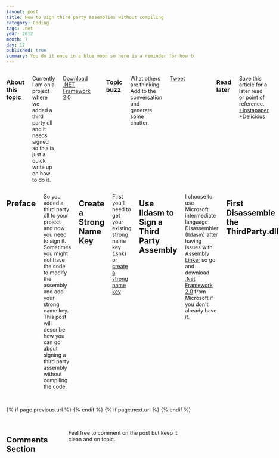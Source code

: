 ```yaml
---
layout: post
title: How to sign third party assemblies without compiling
category: Coding
tags: .net 
year: 2012
month: 7
day: 17
published: true
summary: You do it once in a blue moon so here is a reminder for how to sign that third party assembly you added.
---
```


<div class="row">
	<div class="span3 columns well">
	  <h3>About this topic</h3>
	  <p>Currently I am on a project where we added a third party dll and it needs signed so this is just a quick write up on how to do it.</p>	  
	  <p><a href="http://www.microsoft.com/en-us/download/details.aspx?id=19988" alt="Go to Microsoft Download Center" class="btn btn-info" target="_blank">Download .NET Framework 2.0</a></p>
	  <br/>
	  <h3>Topic buzz</h3>
	  <p>What others are thinking. Add to the conversation and generate some chatter.</p>
	  <p><a href="https://twitter.com/share" class="twitter-share-button" data-via="erjjones">Tweet</a></p>
	  <p><g:plusone size="medium"></g:plusone></p>	  
	  <p><script type="text/javascript" src="http://www.reddit.com/buttonlite.js?i=2&styled=off&url=http://erjjones.github.com{{ page.url }}&newwindow=1"></script></p> 	  	  
	  <br/>
	  <h3>Read later</h3>
	  <p>Save this article for a later read or point of reference. <a href="http://www.instapaper.com/hello2?url=http://erjjones.github.com{{ page.url }}&title={{ page.title }}" title="Save {{ page.title }} to Instapaper" target="_blank">+Instapaper</a> <a href="http://www.delicious.com/save" title="Save {{ page.title }} to Delicious" onclick="window.open('http://www.delicious.com/save?v=5&noui&jump=close&url='+encodeURIComponent(location.href)+'&title='+encodeURIComponent(document.title), 'delicious','toolbar=no,width=550,height=550'); return false;">+Delicious</a></p>
	  <br/>	  
	</div>	
	<div class="span8 columns">
	  <h2>Preface</h2>
	  <p>So you added a third party dll to your project and now you need to sign it.  Sometimes you might not have the code to modify the assembly and add your strong name key.  This post will describe how you can go about signing a third party assembly without compiling the code.</p>
		<h2>Create a Strong Name Key</h2>
		<p>First you'll need to get your existing strong name key (.snk) or <a href="http://msdn.microsoft.com/en-us/library/6f05ezxy(v=vs.71).aspx" alt="Go to Microsoft and read more" target="_blank">create a strong name key</a></p>
		<h2>Use Ildasm to Sign a Third Party Assembly</h2>
		<p>I choose to use Microsoft intermediate language Disassembler (Ildasm) after having issues with <a href="http://msdn.microsoft.com/en-us/library/c405shex.aspx" alt="Go to MSDN to read more" target="_blank">Assembly Linker</a> so go and download <a href="http://www.microsoft.com/en-us/download/details.aspx?id=19988" alt="Go to Microsoft to download and read more" target="_blank">.Net Framework 2.0</a> from Microsoft if you don't already have it.</p>
		<h2>First Disassemble the ThirdParty.dll</h2>
		<p>Open a Visual Studio Command Prompt and type the following command:</p>
		<p><pre><code>D:\Common\ThirdParty>ildasm /all /out=NewThirdParty.il ThirdParty.dll</code></pre></p>
		<p>This will create a file called NewThirdParty.il which will be used next to sign and build.</p>
		<h2>Second Rebuild and Sign the ThirdParty.dll</h2>
		<p>Open a Visual Studio Command Prompt and type the following command:</p>
		<p><pre><code>D:\Common\ThirdParty>ildasm /all /out=NewThirdParty.il ThirdParty.dll</code></pre></p>
		<h2>Next Switch Your Assemblies</h2>
		<p>
			<ul>
				<li>Delete ThirdParty.dll</li>
				<li>Rename NewThirdParty.dll to ThirdParty.dll</li>
			</ul>
		</p>
		<h2>Finally Verify Assembly was Signed</h2>
		<p>You'll want to verify that your assembly is now signed.  To do this Open an Visual Studio Command Prompt and type the following command:</p>
		<p><pre><code>sn -vf ThirdParty.dll</code></pre></p>
		<p>You should get an output similar to..</p>
		<p><pre><code>Assembly 'ThirdParty.dll' is valid</code></pre></p>
	</div>
</div> 

<div class="row">
	<div class="span3 columns">&nbsp;</div>
	<div class="span9 column">
			<p class="pull-right">{% if page.previous.url %} <a href="{{page.previous.url}}" title="Previous Post: {{page.previous.title}}"><i class="icon-chevron-left"></i></a> 	{% endif %}   {% if page.next.url %} 	<a href="{{page.next.url}}" title="Next Post: {{page.next.title}}"><i class="icon-chevron-right"></i></a> 	{% endif %} </p>  
	</div>
</div>

<div class="row">
	<div class="span3 columns">&nbsp;</div>
    <div class="span9 columns">    
		<h2>Comments Section</h2>
	    <p>Feel free to comment on the post but keep it clean and on topic.</p>	
		<div id="disqus_thread"></div>
		<script type="text/javascript">
			/* * * CONFIGURATION VARIABLES: EDIT BEFORE PASTING INTO YOUR WEBPAGE * * */
			var disqus_shortname = 'ericjones'; // required: replace example with your forum shortname
			var disqus_identifier = '{{ page.url }}';
			var disqus_url = 'http://erjjones.github.com{{ page.url }}';
			
			/* * * DON'T EDIT BELOW THIS LINE * * */
			(function() {
				var dsq = document.createElement('script'); dsq.type = 'text/javascript'; dsq.async = true;
				dsq.src = 'http://' + disqus_shortname + '.disqus.com/embed.js';
				(document.getElementsByTagName('head')[0] || document.getElementsByTagName('body')[0]).appendChild(dsq);
			})();
		</script>
		<noscript>Please enable JavaScript to view the <a href="http://disqus.com/?ref_noscript">comments powered by Disqus.</a></noscript>
		<a href="http://disqus.com" class="dsq-brlink">blog comments powered by <span class="logo-disqus">Disqus</span></a>
	</div>
</div>

<!-- Twitter -->
<script>!function(d,s,id){var js,fjs=d.getElementsByTagName(s)[0];if(!d.getElementById(id)){js=d.createElement(s);js.id=id;js.src="//platform.twitter.com/widgets.js";fjs.parentNode.insertBefore(js,fjs);}}(document,"script","twitter-wjs");</script>

<!-- Google + -->
<script type="text/javascript">
  (function() {
    var po = document.createElement('script'); po.type = 'text/javascript'; po.async = true;
    po.src = 'https://apis.google.com/js/plusone.js';
    var s = document.getElementsByTagName('script')[0]; s.parentNode.insertBefore(po, s);
  })();
</script>